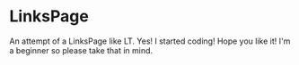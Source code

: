 # LinksPage
An attempt of a LinksPage like LT. Yes! I started coding! Hope you like it! I'm a beginner so please take that in mind.

